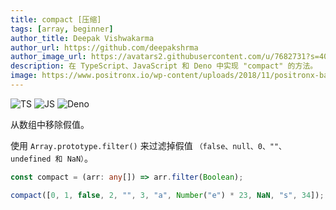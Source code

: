 ```yaml
---
title: compact [压缩]
tags: [array, beginner]
author_title: Deepak Vishwakarma
author_url: https://github.com/deepakshrma
author_image_url: https://avatars2.githubusercontent.com/u/7682731?s=400
description: 在 TypeScript、JavaScript 和 Deno 中实现 "compact" 的方法。
image: https://www.positronx.io/wp-content/uploads/2018/11/positronx-banner-1152-1.jpg
---
```


![TS](https://img.shields.io/badge/supports-typescript-blue.svg?style=flat-square)
![JS](https://img.shields.io/badge/supports-javascript-yellow.svg?style=flat-square)
![Deno](https://img.shields.io/badge/supports-deno-green.svg?style=flat-square)

从数组中移除假值。

使用 `Array.prototype.filter()` 来过滤掉假值 `（false、null、0、""、undefined 和 NaN）`。

```ts title="typescript"
const compact = (arr: any[]) => arr.filter(Boolean);
```

```ts title="typescript"
compact([0, 1, false, 2, "", 3, "a", Number("e") * 23, NaN, "s", 34]); // [ 1, 2, 3, 'a', 's', 34 ]
```

